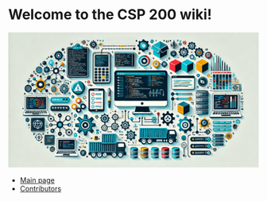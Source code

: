 # Welcome to the CSP 200 wiki!

![CSP 200 logo](/assets/csp200logo.png)

- [Main page](/docs/index.md)
- [Contributors](/CONTRIBUTORS.md)
